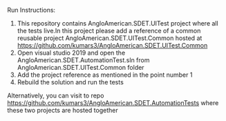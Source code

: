Run Instructions:

1.	This repository contains AngloAmerican.SDET.UITest project where all the tests live.In this project please add a reference of a common reusable project AngloAmerican.SDET.UITest.Common hosted at https://github.com/kumars3/AngloAmerican.SDET.UITest.Common
2.	Open visual studio 2019 and open the AngloAmerican.SDET.AutomationTest.sln from AngloAmerican.SDET.UITest.Common folder
3.	Add the project reference as mentioned in the point number 1
4.	Rebuild the solution and run the tests       

Alternatively, you can visit to repo https://github.com/kumars3/AngloAmerican.SDET.AutomationTests  where these two projects are hosted together

